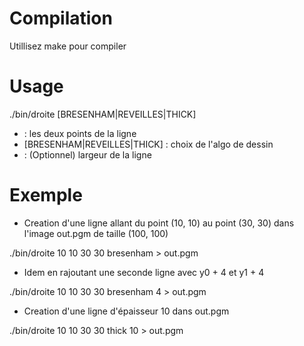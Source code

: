 # Compilation

Utillisez make pour compiler

# Usage

./bin/droite <X0 Y0 X1 Y1> [BRESENHAM|REVEILLES|THICK] <WIDTH>

- <X0 Y0 X1 Y1> : les deux points de la ligne
- [BRESENHAM|REVEILLES|THICK] : choix de l'algo de dessin
- <WIDTH> : (Optionnel) largeur de la ligne

# Exemple

- Creation d'une ligne allant du point (10, 10) au point (30, 30) dans l'image out.pgm de taille (100, 100)

./bin/droite 10 10 30 30 bresenham > out.pgm

- Idem en rajoutant une seconde ligne avec y0 + 4 et y1 + 4

./bin/droite 10 10 30 30 bresenham 4 > out.pgm

- Creation d'une ligne d'épaisseur 10 dans out.pgm

./bin/droite 10 10 30 30 thick 10 > out.pgm
